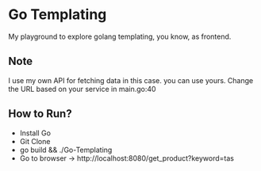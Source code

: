 # Go Templating
My playground to explore golang templating, you know, as frontend.

## Note
I use my own API for fetching data in this case. you can use yours. Change the URL based on your service in main.go:40

## How to Run?
* Install Go
* Git Clone
* go build && ./Go-Templating 
* Go to browser -> http://localhost:8080/get_product?keyword=tas
